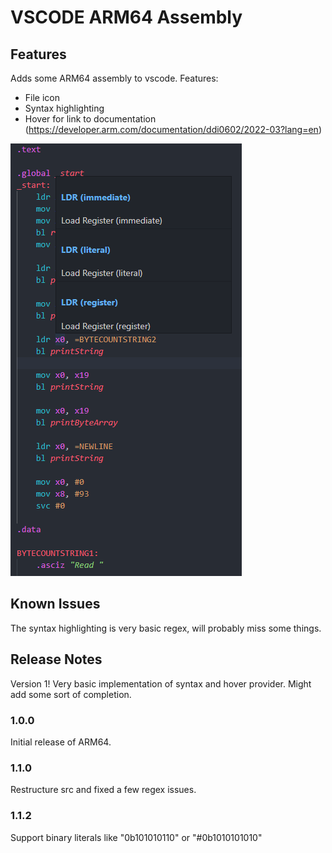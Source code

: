 # VSCODE ARM64 Assembly

## Features

Adds some ARM64 assembly to vscode. 
Features: 
+ File icon
+ Syntax highlighting
+ Hover for link to documentation (https://developer.arm.com/documentation/ddi0602/2022-03?lang=en)

![Example](images/demo.png)

## Known Issues

The syntax highlighting is very basic regex, will probably miss some things.

## Release Notes

Version 1! Very basic implementation of syntax and hover provider. 
Might add some sort of completion. 

### 1.0.0

Initial release of ARM64.

### 1.1.0

Restructure src and fixed a few regex issues.

### 1.1.2

Support binary literals like "0b101010110" or "#0b1010101010"
